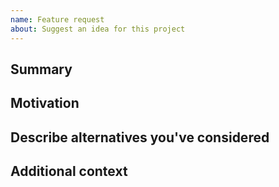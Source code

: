```yaml
---
name: Feature request
about: Suggest an idea for this project
---
```


<!--

Have you read L3's Code of Conduct? By filing an Issue, you are expected to comply with it, including treating everyone with respect: https://github.com/digicatapult/veritable-infra/.github/blob/main/CODE_OF_CONDUCT.md

---
Also note that the Digital Catapult team has finite resources so it's unlikely that we'll work on feature requests. If we're interested in a particular feature however, we'll follow up and ask you to submit an RFC to talk about it in more detail.

-->

## Summary

<!-- One paragraph explanation of the feature. -->

## Motivation

<!-- Why are we doing this? What use cases does it support? What is the expected outcome? -->

## Describe alternatives you've considered

<!-- A clear and concise description of the alternative solutions you've considered. Be sure to explain why L3's existing customisability isn't suitable for this feature. -->

## Additional context

<!-- Add any other context or screenshots about the feature request here. -->
